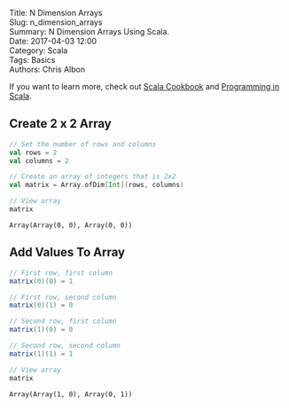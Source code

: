 Title: N Dimension Arrays   
Slug: n_dimension_arrays       
Summary: N Dimension Arrays Using Scala.  
Date: 2017-04-03 12:00  
Category: Scala  
Tags: Basics  
Authors: Chris Albon

If you want to learn more, check out [Scala Cookbook](http://amzn.to/2lxbrxN) and [Programming in Scala](http://amzn.to/2lEtsLt).

## Create 2 x 2 Array


```scala
// Set the number of rows and columns
val rows = 2
val columns = 2

// Create an array of integers that is 2x2
val matrix = Array.ofDim[Int](rows, columns)
```


```scala
// View array
matrix
```




    Array(Array(0, 0), Array(0, 0))



## Add Values To Array


```scala
// First row, first column
matrix(0)(0) = 1

// First row, second column
matrix(0)(1) = 0

// Second row, first column
matrix(1)(0) = 0

// Second row, second column
matrix(1)(1) = 1
```


```scala
// View array
matrix
```




    Array(Array(1, 0), Array(0, 1))
